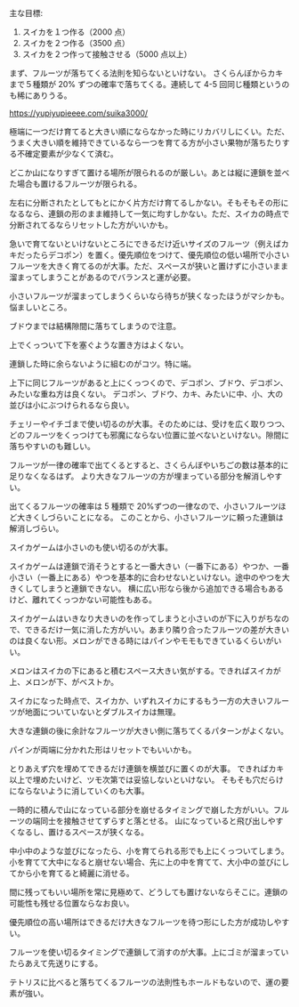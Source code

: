 主な目標:

1. スイカを１つ作る（2000 点）
2. スイカを２つ作る（3500 点）
3. スイカを２つ作って接触させる（5000 点以上）

まず、フルーツが落ちてくる法則を知らないといけない。
さくらんぼからカキまで５種類が 20% ずつの確率で落ちてくる。連続して 4-5 回同じ種類というのも稀にありうる。

https://yupiyupieeee.com/suika3000/

極端に一つだけ育てると大きい順にならなかった時にリカバリしにくい。ただ、うまく大きい順を維持できているなら一つを育てる方が小さい果物が落ちたりする不確定要素が少なくて済む。

どこか山になりすぎて置ける場所が限られるのが厳しい。あとは縦に連鎖を並べた場合も置けるフルーツが限られる。

左右に分断されたとしてもとにかく片方だけ育てるしかない。そもそもその形になるなら、連鎖の形のまま維持して一気に均すしかない。ただ、スイカの時点で分断されてるならリセットした方がいいかも。

急いで育てないといけないところにできるだけ近いサイズのフルーツ（例えばカキだったらデコポン）を置く。優先順位をつけて、優先順位の低い場所で小さいフルーツを大きく育てるのが大事。ただ、スペースが狭いと置けずに小さいまま溜まってしまうことがあるのでバランスと運が必要。

小さいフルーツが溜まってしまうくらいなら待ちが狭くなったほうがマシかも。悩ましいところ。

ブドウまでは結構隙間に落ちてしまうので注意。

上でくっついて下を塞ぐような置き方はよくない。

連鎖した時に余らないように組むのがコツ。特に端。

上下に同じフルーツがあると上にくっつくので、デコポン、ブドウ、デコポン、みたいな重ね方は良くない。
デコポン、ブドウ、カキ、みたいに中、小、大の並びは小にぶつけられるなら良い。

チェリーやイチゴまで使い切るのが大事。そのためには、受けを広く取りつつ、どのフルーツをくっつけても邪魔にならない位置に並べないといけない。隙間に落ちやすいのも難しい。

フルーツが一律の確率で出てくるとすると、さくらんぼやいちごの数は基本的に足りなくなるはず。
より大きなフルーツの方が埋まっている部分を解消しやすい。

出てくるフルーツの確率は 5 種類で 20%ずつの一律なので、小さいフルーツほど大きくしづらいことになる。
このことから、小さいフルーツに頼った連鎖は解消しづらい。

スイカゲームは小さいのも使い切るのが大事。

スイカゲームは連鎖で消そうとすると一番大きい（一番下にある）やつか、一番小さい（一番上にある）やつを基本的に合わせないといけない。途中のやつを大きくしてしまうと連鎖できない。
横に広い形なら後から追加できる場合もあるけど、離れてくっつかない可能性もある。

スイカゲームはいきなり大きいのを作ってしまうと小さいのが下に入りがちなので、できるだけ一気に消した方がいい。あまり隣り合ったフルーツの差が大きいのは良くない形。メロンができる時にはパインやモモもできているくらいがいい。

メロンはスイカの下にあると積むスペース大きい気がする。できればスイカが上、メロンが下、がベストか。

スイカになった時点で、スイカか、いずれスイカにするもう一方の大きいフルーツが地面についていないとダブルスイカは無理。

大きな連鎖の後に余計なフルーツが大きい側に落ちてくるパターンがよくない。

パインが両端に分かれた形はリセットでもいいかも。

とりあえず穴を埋めてできるだけ連鎖を横並びに置くのが大事。
できればカキ以上で埋めたいけど、ツモ次第では妥協しないといけない。
そもそも穴だらけにならないように消していくのも大事。

一時的に積んで山になっている部分を崩せるタイミングで崩した方がいい。フルーツの端同士を接触させてずらすと落とせる。
山になっていると飛び出しやすくなるし、置けるスペースが狭くなる。

中小中のような並びになったら、小を育てられる形でも上にくっついてしまう。
小を育てて大中になると崩せない場合、先に上の中を育てて、大小中の並びにしてから小を育てると綺麗に消せる。

間に残ってもいい場所を常に見極めて、どうしても置けないならそこに。連鎖の可能性も残せる位置ならなお良い。

優先順位の高い場所はできるだけ大きなフルーツを待つ形にした方が成功しやすい。

フルーツを使い切るタイミングで連鎖して消すのが大事。上にゴミが溜まっていたらあえて先送りにする。

テトリスに比べると落ちてくるフルーツの法則性もホールドもないので、運の要素が強い。
